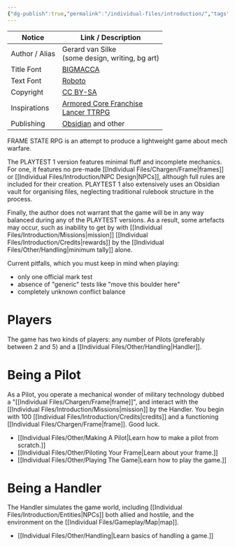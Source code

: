 ```yaml
---
{"dg-publish":true,"permalink":"/individual-files/introduction/","tags":["gardenEntry"]}
---
```



| Notice         | Link / Description                                                                                                     |
| -------------- | ---------------------------------------------------------------------------------------------------------------------- |
| Author / Alias | Gerard van Silke<br>(some design, writing, bg art)                                                                     |
| Title Font     | [BIGMACCA](https://www.dafont.com/bigmacca.font)                                                                       |
| Text Font      | [Roboto](https://www.dafont.com/roboto.font)                                                                           |
| Copyright      | [CC BY-SA](https://creativecommons.org/licenses/by-sa/4.0/)                                                            |
| Inspirations   | [Armored Core Franchise](https://en.wikipedia.org/wiki/Armored_Core)<br>[Lancer TTRPG](https://massifpress.com/lancer) |
| Publishing     | [Obsidian](https://obsidian.md) and other                                                                              |

FRAME STATE RPG is an attempt to produce a lightweight game about mech warfare. 

The PLAYTEST 1 version features minimal fluff and incomplete mechanics. For one, it features no pre-made [[Individual Files/Chargen/Frame\|frames]] or [[Individual Files/Introduction/NPC Design\|NPCs]], although full rules are included for their creation. PLAYTEST 1 also extensively uses an Obsidian vault for organising files, neglecting traditional rulebook structure in the process.

Finally, the author does not warrant that the game will be in any way balanced during any of the PLAYTEST versions. As a result, some artefacts may occur, such as inability to get by with [[Individual Files/Introduction/Missions\|mission]] [[Individual Files/Introduction/Credits\|rewards]] by the [[Individual Files/Other/Handling\|minimum tally]] alone.

Current pitfalls, which you must keep in mind when playing: 
* only one official mark test
* absence of "generic" tests like "move this boulder here"
* completely unknown conflict balance

# Players
The game has two kinds of players: any number of Pilots (preferably between 2 and 5) and a [[Individual Files/Other/Handling\|Handler]].

# Being a Pilot
As a Pilot, you operate a mechanical wonder of military technology dubbed a "[[Individual Files/Chargen/Frame\|frame]]", and interact with the [[Individual Files/Introduction/Missions\|mission]] by the Handler. You begin with 100 [[Individual Files/Introduction/Credits\|credits]] and a functioning [[Individual Files/Chargen/Frame\|frame]]. Good luck.
* [[Individual Files/Other/Making A Pilot\|Learn how to make a pilot from scratch.]]
* [[Individual Files/Other/Piloting Your Frame\|Learn about your frame.]]
* [[Individual Files/Other/Playing The Game\|Learn how to play the game.]]
  
# Being a Handler
The Handler simulates the game world, including [[Individual Files/Introduction/Entities\|NPCs]] both allied and hostile, and the environment on the [[Individual Files/Gameplay/Map\|map]].
* [[Individual Files/Other/Handling\|Learn basics of handling a game.]]